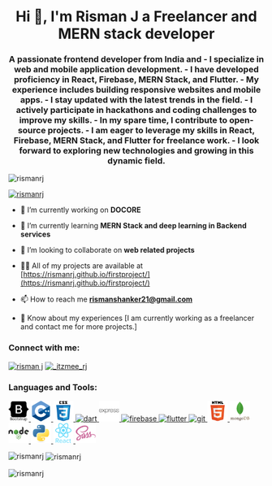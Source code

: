 <h1 align="center">Hi 👋, I'm Risman J a Freelancer and MERN stack developer</h1>
<h3 align="center">A passionate frontend developer from India and - I specialize in web and mobile application development. - I have developed proficiency in React, Firebase, MERN Stack, and Flutter. - My experience includes building responsive websites and mobile apps. - I stay updated with the latest trends in the field. - I actively participate in hackathons and coding challenges to improve my skills. - In my spare time, I contribute to open-source projects. - I am eager to leverage my skills in React, Firebase, MERN Stack, and Flutter for freelance work. - I look forward to exploring new technologies and growing in this dynamic field.</h3>

<p align="left"> <img src="https://komarev.com/ghpvc/?username=rismanrj&label=Profile%20views&color=0e75b6&style=flat" alt="rismanrj" /> </p>

<p align="left"> <a href="https://github.com/ryo-ma/github-profile-trophy"><img src="https://github-profile-trophy.vercel.app/?username=rismanrj" alt="rismanrj" /></a> </p>

- 🔭 I’m currently working on **DOCORE**

- 🌱 I’m currently learning **MERN Stack and deep learning in Backend services**

- 👯 I’m looking to collaborate on **web related projects**

- 👨‍💻 All of my projects are available at [https://rismanrj.github.io/firstproject/](https://rismanrj.github.io/firstproject/)

- 📫 How to reach me **rismanshanker21@gmail.com**

- 📄 Know about my experiences [I am currently working as a freelancer and contact me for more projects.]

<h3 align="left">Connect with me:</h3>
<p align="left">
<a href="https://linkedin.com/in/risman j" target="blank"><img align="center" src="https://raw.githubusercontent.com/rahuldkjain/github-profile-readme-generator/master/src/images/icons/Social/linked-in-alt.svg" alt="risman j" height="30" width="40" /></a>
<a href="https://instagram.com/_itzmee_rj" target="blank"><img align="center" src="https://raw.githubusercontent.com/rahuldkjain/github-profile-readme-generator/master/src/images/icons/Social/instagram.svg" alt="_itzmee_rj" height="30" width="40" /></a>
</p>

<h3 align="left">Languages and Tools:</h3>
<p align="left"> <a href="https://getbootstrap.com" target="_blank" rel="noreferrer"> <img src="https://raw.githubusercontent.com/devicons/devicon/master/icons/bootstrap/bootstrap-plain-wordmark.svg" alt="bootstrap" width="40" height="40"/> </a> <a href="https://www.w3schools.com/cpp/" target="_blank" rel="noreferrer"> <img src="https://raw.githubusercontent.com/devicons/devicon/master/icons/cplusplus/cplusplus-original.svg" alt="cplusplus" width="40" height="40"/> </a> <a href="https://www.w3schools.com/css/" target="_blank" rel="noreferrer"> <img src="https://raw.githubusercontent.com/devicons/devicon/master/icons/css3/css3-original-wordmark.svg" alt="css3" width="40" height="40"/> </a> <a href="https://dart.dev" target="_blank" rel="noreferrer"> <img src="https://www.vectorlogo.zone/logos/dartlang/dartlang-icon.svg" alt="dart" width="40" height="40"/> </a> <a href="https://expressjs.com" target="_blank" rel="noreferrer"> <img src="https://raw.githubusercontent.com/devicons/devicon/master/icons/express/express-original-wordmark.svg" alt="express" width="40" height="40"/> </a> <a href="https://firebase.google.com/" target="_blank" rel="noreferrer"> <img src="https://www.vectorlogo.zone/logos/firebase/firebase-icon.svg" alt="firebase" width="40" height="40"/> </a> <a href="https://flutter.dev" target="_blank" rel="noreferrer"> <img src="https://www.vectorlogo.zone/logos/flutterio/flutterio-icon.svg" alt="flutter" width="40" height="40"/> </a> <a href="https://git-scm.com/" target="_blank" rel="noreferrer"> <img src="https://www.vectorlogo.zone/logos/git-scm/git-scm-icon.svg" alt="git" width="40" height="40"/> </a> <a href="https://www.w3.org/html/" target="_blank" rel="noreferrer"> <img src="https://raw.githubusercontent.com/devicons/devicon/master/icons/html5/html5-original-wordmark.svg" alt="html5" width="40" height="40"/> </a> <a href="https://www.mongodb.com/" target="_blank" rel="noreferrer"> <img src="https://raw.githubusercontent.com/devicons/devicon/master/icons/mongodb/mongodb-original-wordmark.svg" alt="mongodb" width="40" height="40"/> </a> <a href="https://nodejs.org" target="_blank" rel="noreferrer"> <img src="https://raw.githubusercontent.com/devicons/devicon/master/icons/nodejs/nodejs-original-wordmark.svg" alt="nodejs" width="40" height="40"/> </a> <a href="https://www.python.org" target="_blank" rel="noreferrer"> <img src="https://raw.githubusercontent.com/devicons/devicon/master/icons/python/python-original.svg" alt="python" width="40" height="40"/> </a> <a href="https://reactjs.org/" target="_blank" rel="noreferrer"> <img src="https://raw.githubusercontent.com/devicons/devicon/master/icons/react/react-original-wordmark.svg" alt="react" width="40" height="40"/> </a> <a href="https://sass-lang.com" target="_blank" rel="noreferrer"> <img src="https://raw.githubusercontent.com/devicons/devicon/master/icons/sass/sass-original.svg" alt="sass" width="40" height="40"/> </a> </p>

<p><img align="left" src="https://github-readme-stats.vercel.app/api/top-langs?username=rismanrj&show_icons=true&locale=en&layout=compact" alt="rismanrj" /></p>

<p>&nbsp;<img align="center" src="https://github-readme-stats.vercel.app/api?username=rismanrj&show_icons=true&locale=en" alt="rismanrj" /></p>

<p><img align="center" src="https://github-readme-streak-stats.herokuapp.com/?user=rismanrj&" alt="rismanrj" /></p>
